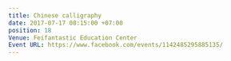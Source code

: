 ```yaml
---
title: Chinese calligraphy
date: 2017-07-17 08:15:00 +07:00
position: 18
Venue: Feifantastic Education Center
Event URL: https://www.facebook.com/events/1142485295885135/
---
```


